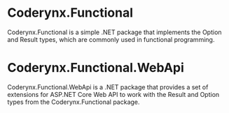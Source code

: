 # Coderynx.Functional

Coderynx.Functional is a simple .NET package that implements the Option and Result types, which are commonly used in
functional programming.

# Coderynx.Functional.WebApi

Coderynx.Functional.WebApi is a .NET package that provides a set of extensions for ASP.NET Core Web API to work with
the Result and Option types from the Coderynx.Functional package.
